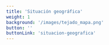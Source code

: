 ```yaml
---
title: 'Situación geográfica'
weight: 1
background: '/images/tejado_mapa.png'
button: ''
buttonLink: 'situacion-geografica'
---
```

